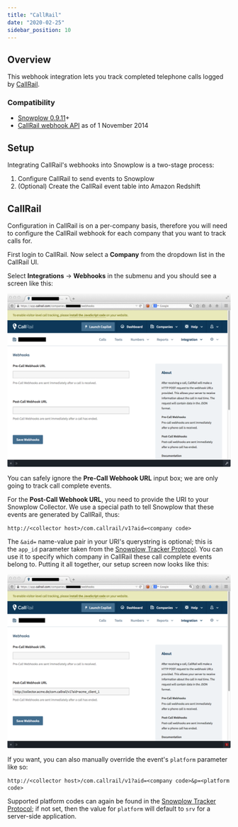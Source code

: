 ```yaml
---
title: "CallRail"
date: "2020-02-25"
sidebar_position: 10
---
```


## Overview

This webhook integration lets you track completed telephone calls logged by [CallRail](http://www.callrail.com/).

### Compatibility

- [Snowplow 0.9.11](https://github.com/snowplow/snowplow/releases/tag/0.9.11)+
- [CallRail webhook API](https://support.callrail.com/hc/en-us/articles/201211133-Webhooks) as of 1 November 2014

## Setup

Integrating CallRail's webhooks into Snowplow is a two-stage process:

1. Configure CallRail to send events to Snowplow
2. (Optional) Create the CallRail event table into Amazon Redshift

## CallRail

Configuration in CallRail is on a per-company basis, therefore you will need to configure the CallRail webhook for each company that you want to track calls for.

First login to CallRail. Now select a **Company** from the dropdown list in the CallRail UI.

Select **Integrations** -> **Webhooks** in the submenu and you should see a screen like this:

![](images/callrail-1.png)

You can safely ignore the **Pre-Call Webhook URL** input box; we are only going to track call complete events.

For the **Post-Call Webhook URL**, you need to provide the URI to your Snowplow Collector. We use a special path to tell Snowplow that these events are generated by CallRail, thus:

```markup
http://<collector host>/com.callrail/v1?aid=<company code>
```

The `&aid=` name-value pair in your URI's querystring is optional; this is the `app_id` parameter taken from the [Snowplow Tracker Protocol](/docs/collecting-data/collecting-from-own-applications/snowplow-tracker-protocol/). You can use it to specify which company in CallRail these call complete events belong to. Putting it all together, our setup screen now looks like this:

![](images/callrail-2.png)

If you want, you can also manually override the event's `platform` parameter like so:

```markup
http://<collector host>/com.callrail/v1?aid=<company code>&p=<platform code>
```

Supported platform codes can again be found in the [Snowplow Tracker Protocol](/docs/collecting-data/collecting-from-own-applications/snowplow-tracker-protocol/); if not set, then the value for `platform` will default to `srv` for a server-side application.
